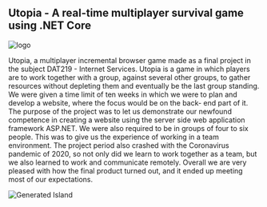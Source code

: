 ## Utopia - A real-time multiplayer survival game using .NET Core
![logo](/image.jpg?raw=true)

Utopia, a multiplayer incremental browser game made
as a final project in the subject DAT219 - Internet Services. Utopia is a game in which players
are to work together with a group, against several other groups, to gather resources without
depleting them and eventually be the last group standing. We were given a time limit of ten
weeks in which we were to plan and develop a website, where the focus would be on the back-
end part of it. The purpose of the project was to let us demonstrate our newfound competence
in creating a website using the server side web application framework ASP.NET. We were also
required to be in groups of four to six people. This was to give us the experience of working
in a team environment. The project period also crashed with the Coronavirus pandemic of
2020, so not only did we learn to work together as a team, but we also learned to work and
communicate remotely. Overall we are very pleased with how the final product turned out,
and it ended up meeting most of our expectations.


![Generated Island](/image.jpg?raw=true)